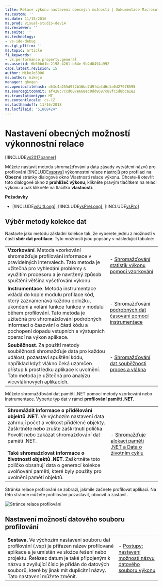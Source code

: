 ```yaml
---
title: Relace výkonu nastavení obecných možností | Dokumentace Microsoftu
ms.custom: ''
ms.date: 11/15/2016
ms.prod: visual-studio-dev14
ms.reviewer: ''
ms.suite: ''
ms.technology:
- vs-ide-debug
ms.tgt_pltfrm: ''
ms.topic: article
f1_keywords:
- vs.performance.property.general
ms.assetid: 6b60bd1b-2198-4261-b84e-9b2d8494a992
caps.latest.revision: 15
author: MikeJo5000
ms.author: mikejo
manager: ghogen
ms.openlocfilehash: d63c4a255d972b16bd7d9fda3d6c5a0d27978595
ms.sourcegitcommit: af428c7ccd007e668ec0dd8697c88fc5d8bca1e2
ms.translationtype: MT
ms.contentlocale: cs-CZ
ms.lasthandoff: 11/16/2018
ms.locfileid: "51808424"
---
```

# <a name="setting-general-performance-session-options"></a>Nastavení obecných možností výkonnostní relace
[!INCLUDE[vs2017banner](../includes/vs2017banner.md)]

Můžete nastavit metodu shromažďování a data zásady vytváření názvů pro profilování [!INCLUDE[vsprvs](../includes/vsprvs-md.md)] výkonnostní relace nástrojů pro profilaci na **Obecné** stránky dialogové okno Vlastnosti relace výkonu. Chcete-li otevřít toto dialogové okno z **prohlížeč výkonu**, klikněte pravým tlačítkem na relaci výkonu a pak klikněte na tlačítko **vlastnosti**.  
  
 **Požadavky**  
  
-   [!INCLUDE[vsUltLong](../includes/vsultlong-md.md)], [!INCLUDE[vsPreLong](../includes/vsprelong-md.md)], [!INCLUDE[vsPro](../includes/vspro-md.md)]  
  
## <a name="choosing-data-collection-methods"></a>Výběr metody kolekce dat  
 Nastavte jako metodu základní kolekce tak, že vyberete jednu z možností v části **sběr dat profilace**. Tyto možnosti jsou popsány v následující tabulce:  
  
|||  
|-|-|  
|**Vzorkování**. Metoda vzorkování shromažďuje profilování informace v pravidelných intervalech. Tato metoda je užitečná pro vyhledání problémy s využitím procesoru a je navržený způsob spuštění většina vyšetřování výkonu.|-   [Shromažďování statistik výkonu pomocí vzorkování](../profiling/collecting-performance-statistics-by-using-sampling.md)|  
|**Instrumentace**. Metoda instrumentace vkládá do kopie modulu profilace kód, který zaznamenává každou položku, ukončení a volání funkce funkce v modulu během profilování. Tato metoda je užitečná pro shromažďování podrobných informací o časování o části kódu a pochopení dopadu vstupních a výstupních operací na výkon aplikace.|-   [Shromažďování podrobných dat časování pomocí instrumentace](../profiling/collecting-detailed-timing-data-by-using-instrumentation.md)|  
|**Souběžnost**. Za použití metody souběžnosti shromažďuje data pro každou událost, pozastaví spuštění kódu, například když vlákno čeká uzamčen přístup k prostředku aplikace k uvolnění. Tato metoda je užitečná pro analýzu vícevláknových aplikacích.|-   [Shromažďování dat souběžnosti proces a vlákna](../profiling/collecting-thread-and-process-concurrency-data.md)|  
  
 Můžete shromažďování dat paměti .NET pomocí metody vzorkování nebo instrumentace. Vyberte typ dat v rámci **profilování paměti .NET**.  
  
|||  
|-|-|  
|**Shromáždit informace o přidělování objektů .NET**. Ve výchozím nastavení data zahrnují počet a velikost přidělené objekty. Zaškrtněte nebo zrušte zaškrtnutí políčka Povolit nebo zakázat shromažďování dat paměti .NET.<br /><br /> **Také shromažďovat informace o životnosti objektů .NET**. Zaškrtněte toto políčko obsahují data o generací kolekce uvolňování paměti, které byly použity pro uvolnění paměti objektů.|-   [Shromažďuje alokaci paměti .NET a Data o životním cyklu](../profiling/collecting-dotnet-memory-allocation-and-lifetime-data.md)|  
  
 Stránka relace profilování se zobrazí, jakmile začnete profilovat aplikaci. Na této stránce můžete profilování pozastavit, obnovit a zastavit.  
  
 ![Stránce relace profilování](../profiling/media/prof-profilingsessionpage.png "PROF_ProfilingSessionPage")  
  
## <a name="setting-profiling-datra-file-options"></a>Nastavení možností datového souboru profilování  
  
|||  
|-|-|  
|**Sestava**. Ve výchozím nastavení souboru dat profilování (.vsp) je přiřazen název profilované aplikace a je umístěn ve složce řešení nebo projektu. Řetězec datum je také připojeným k názvu a zvyšující číslo je přidán do datových souborů, které by jinak mít duplicitní názvy. Tato nastavení můžete změnit.|-   [Postupy: nastavení možností názvu datového souboru výkonu](../profiling/how-to-set-performance-data-file-name-options.md)|



